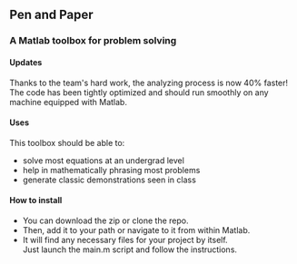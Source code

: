 ## Pen and Paper
### A Matlab toolbox for problem solving

#### Updates
Thanks to the team's hard work, the analyzing process is now 40% faster!
The code has been tightly optimized and should run smoothly on any machine equipped with Matlab.

#### Uses
This toolbox should be able to:
* solve most equations at an undergrad level
* help in mathematically phrasing most problems
* generate classic demonstrations seen in class

#### How to install
* You can download the zip or clone the repo.  
* Then, add it to your path or navigate to it from within Matlab.  
* It will find any necessary files for your project by itself.  
Just launch the main.m script and follow the instructions.
